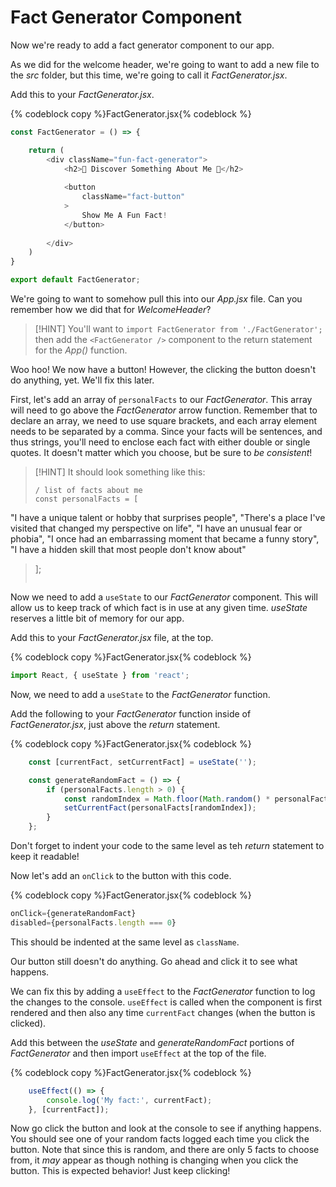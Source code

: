 # Fact Generator Component

Now we're ready to add a fact generator component to our app.

As we did for the welcome header, we're going to want to add a new file to the _src_ folder, but this time, we're going to call it _FactGenerator.jsx_.

Add this to your _FactGenerator.jsx_.

{% codeblock copy %}FactGenerator.jsx{% codeblock %}
```js
const FactGenerator = () => {

    return (
        <div className="fun-fact-generator">
            <h2>🎲 Discover Something About Me 🎲</h2>
            
            <button 
                className="fact-button" 
            >
                Show Me A Fun Fact!
            </button>
            
        </div>
    )
}

export default FactGenerator;
```

We're going to want to somehow pull this into our _App.jsx_ file. Can you remember how we did that for _WelcomeHeader_?

> [!HINT]
> You'll want to `import FactGenerator from './FactGenerator';` then add the `<FactGenerator />` component to the return statement for the _App()_ function.

Woo hoo! We now have a button! However, the clicking the button doesn't do anything, yet. We'll fix this later.

First, let's add an array of `personalFacts` to our _FactGenerator_. This array will need to go above the _FactGenerator_ arrow function. Remember that to declare an array, we need to use square brackets, and each array element needs to be separated by a comma. Since your facts will be sentences, and thus strings, you'll need to enclose each fact with either double or single quotes. It doesn't matter which you choose, but be sure to _be consistent_!

> [!HINT]
> It should look something like this:
>
> ```
> / list of facts about me
> const personalFacts = [
  "I have a unique talent or hobby that surprises people",
  "There's a place I've visited that changed my perspective on life",
  "I have an unusual fear or phobia",
  "I once had an embarrassing moment that became a funny story",
  "I have a hidden skill that most people don't know about"
> ];
> ```

Now we need to add a `useState` to our _FactGenerator_ component. This will allow us to keep track of which fact is in use at any given time. _useState_ reserves a little bit of memory for our app.

Add this to your _FactGenerator.jsx_ file, at the top.

{% codeblock copy %}FactGenerator.jsx{% codeblock %}
```js
import React, { useState } from 'react';
```

Now, we need to add a `useState` to the _FactGenerator_ function.

Add the following to your _FactGenerator_ function inside of _FactGenerator.jsx_, just above the _return_ statement.

{% codeblock copy %}FactGenerator.jsx{% codeblock %}
```js
    const [currentFact, setCurrentFact] = useState('');

    const generateRandomFact = () => {
        if (personalFacts.length > 0) {
            const randomIndex = Math.floor(Math.random() * personalFacts.length);
            setCurrentFact(personalFacts[randomIndex]);
        }
    };
```

Don't forget to indent your code to the same level as teh _return_ statement to keep it readable!

Now let's add an `onClick` to the button with this code.

{% codeblock copy %}FactGenerator.jsx{% codeblock %}
```js
onClick={generateRandomFact}
disabled={personalFacts.length === 0}
```

This should be indented at the same level as `className`.

Our button still doesn't do anything. Go ahead and click it to see what happens.

We can fix this by adding a `useEffect` to the _FactGenerator_ function to log the changes to the console. `useEffect` is called when the component is first rendered and then also any time `currentFact` changes (when the button is clicked).

Add this between the _useState_ and _generateRandomFact_ portions of _FactGenerator_ and then import `useEffect` at the top of the file.

{% codeblock copy %}FactGenerator.jsx{% codeblock %}
```js
    useEffect(() => {
        console.log('My fact:', currentFact);
    }, [currentFact]);
```

Now go click the button and look at the console to see if anything happens. You should see one of your random facts logged each time you click the button. Note that since this is random, and there are only 5 facts to choose from, it _may_ appear as though nothing is changing when you click the button. This is expected behavior! Just keep clicking!